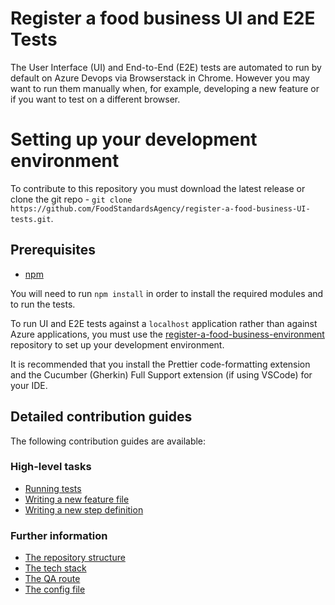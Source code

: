 # Register a food business UI and E2E Tests

The User Interface (UI) and End-to-End (E2E) tests are automated to run by default on Azure Devops via Browserstack in Chrome. However you may want to run them manually when, for example, developing a new feature or if you want to test on a different browser.

# Setting up your development environment

To contribute to this repository you must download the latest release or clone the git repo - `git clone https://github.com/FoodStandardsAgency/register-a-food-business-UI-tests.git`.

## Prerequisites

- [npm](https://www.npmjs.com/)

You will need to run `npm install` in order to install the required modules and to run the tests.

To run UI and E2E tests against a `localhost` application rather than against Azure applications, you must use the [register-a-food-business-environment](https://github.com/FoodStandardsAgency/register-a-food-business-environment) repository to set up your development environment.

It is recommended that you install the Prettier code-formatting extension and the Cucumber (Gherkin) Full Support extension (if using VSCode) for your IDE.

## Detailed contribution guides

The following contribution guides are available:

### High-level tasks

- [Running tests](./docs/contribution-guidelines/running-tests.md)
- [Writing a new feature file](./docs/contribution-guidelines/writing-a-new-feature-file.md)
- [Writing a new step definition](./docs/contribution-guidelines/writing-a-new-step-definition.md)

### Further information

- [The repository structure](./docs/contribution-guidelines/the-repository-structure.md)
- [The tech stack](./docs/contribution-guidelines/the-tech-stack.md)
- [The QA route](./docs/contribution-guidelines/the-qa-route.md)
- [The config file](./docs/contribution-guidelines/the-config-file.md)
